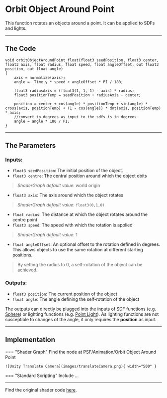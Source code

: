 # Orbit Object Around Point

This function rotates an objects around a point. It can be applied to SDFs and lights.

---

## The Code

``` 
void orbitObjectAroundPoint_float(float3 seedPosition, float3 center, float3 axis, float radius, float speed, float angleOffset, out float3 position, out float angle)
{
    axis = normalize(axis);
    angle = _Time.y * speed + angleOffset * PI / 180;
        
    float3 radiusAxis = (float3(1, 1, 1) - axis) * radius;
    float3 positionTemp = seedPosition + radiusAxis - center;

    position = center + cos(angle) * positionTemp + sin(angle) * cross(axis, positionTemp) + (1 - cos(angle)) * dot(axis, positionTemp) * axis;
    //convert to degrees as input to the sdfs is in degrees
    angle = angle * 180 / PI;
}
```

---

## The Parameters

### Inputs:
- ```float3 seedPosition```: The initial position of the object.
- ```float3 centre```: The central position around which the object obits
> *ShaderGraph default value*: world origin
- ```float3 axis```: The axis around which the object rotates
> *ShaderGraph default value*: ```float3(0,1,0)```
- ```float radius```: The distance at which the object rotates around the centre point
- ```float3 speed```: The speed with which the rotation is applied
> *ShaderGraph default value*: 1
- ```float angleOffset```: An optional offset to the rotation defined in degrees. This allows objects to use the same rotation at different starting positions.

> By setting the radius to 0, a self-rotation of the object can be achieved.

### Outputs:
- ```float3 position```: The current position of the object 
- ```float angle```: The angle defining the self-rotation of the object

The outputs can directly be plugged into the inputs of SDF functions (e.g. [Sphere](unity/cameraMatrix.md)) or lighting functions (e.g. [Point Light](unity/cameraMatrix.md)). As lighting functions are not susceptible to changes of the angle, it only requires the **position** as input.

---

## Implementation

=== "Shader Graph"
    Find the node at PSF/Animation/Orbit Object Around Point

    ![Unity Translate Camera](images/translateCamera.png){ width="500" }

=== "Standard Scripting"
    Include ...

---

Find the original shader code [here](unity/cameraMatrix.md).